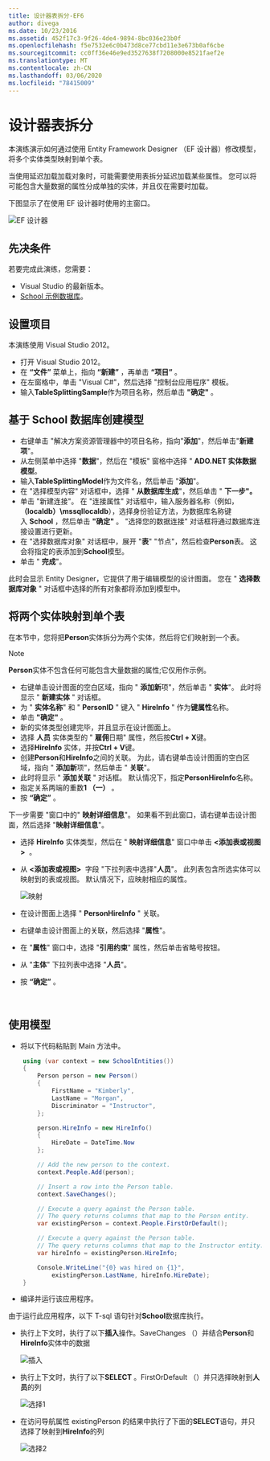 ```yaml
---
title: 设计器表拆分-EF6
author: divega
ms.date: 10/23/2016
ms.assetid: 452f17c3-9f26-4de4-9894-8bc036e23b0f
ms.openlocfilehash: f5e7532e6c0b473d8ce77cbd11e3e673b0af6cbe
ms.sourcegitcommit: cc0ff36e46e9ed3527638f7208000e8521faef2e
ms.translationtype: MT
ms.contentlocale: zh-CN
ms.lasthandoff: 03/06/2020
ms.locfileid: "78415009"
---
```

# <a name="designer-table-splitting"></a>设计器表拆分
本演练演示如何通过使用 Entity Framework Designer （EF 设计器）修改模型，将多个实体类型映射到单个表。

当使用延迟加载加载对象时，可能需要使用表拆分延迟加载某些属性。 您可以将可能包含大量数据的属性分成单独的实体，并且仅在需要时加载。

下图显示了在使用 EF 设计器时使用的主窗口。

![EF 设计器](~/ef6/media/efdesigner.png)

## <a name="prerequisites"></a>先决条件

若要完成此演练，您需要：

- Visual Studio 的最新版本。
- [School 示例数据库](~/ef6/resources/school-database.md)。

## <a name="set-up-the-project"></a>设置项目

本演练使用 Visual Studio 2012。

-   打开 Visual Studio 2012。
-   在 **“文件”** 菜单上，指向 **“新建”** ，再单击 **“项目”** 。
-   在左窗格中，单击 "Visual C\#"，然后选择 "控制台应用程序" 模板。
-   输入**TableSplittingSample**作为项目名称，然后单击 **"确定"** 。

## <a name="create-a-model-based-on-the-school-database"></a>基于 School 数据库创建模型

-   右键单击 "解决方案资源管理器中的项目名称，指向"**添加**"，然后单击"**新建项**"。
-   从左侧菜单中选择 "**数据**"，然后在 "模板" 窗格中选择 " **ADO.NET 实体数据模型**。
-   输入**TableSplittingModel**作为文件名，然后单击 "**添加**"。
-   在 "选择模型内容" 对话框中，选择 " **从数据库生成**"，然后单击 " **下一步"。**
-   单击 "新建连接"。 在 "连接属性" 对话框中，输入服务器名称（例如， **（localdb）\\mssqllocaldb**），选择身份验证方法，为数据库名称键入 **School** ，然后单击 **"确定"** 。
    "选择您的数据连接" 对话框将通过数据库连接设置进行更新。
-   在 "选择数据库对象" 对话框中，展开 "**表**" "节点"，然后检查**Person**表。 这会将指定的表添加到**School**模型。
-   单击 " **完成**"。

此时会显示 Entity Designer，它提供了用于编辑模型的设计图面。 您在 " **选择数据库对象** " 对话框中选择的所有对象都将添加到模型中。

## <a name="map-two-entities-to-a-single-table"></a>将两个实体映射到单个表

在本节中，您将把**Person**实体拆分为两个实体，然后将它们映射到一个表。

> [!NOTE]
> **Person**实体不包含任何可能包含大量数据的属性;它仅用作示例。

-   右键单击设计图面的空白区域，指向 " **添加新**项"，然后单击 " **实体**"。
    此时将显示 " **新建实体** " 对话框。
-   为 " **实体名称**" 和 " **PersonID** " 键入 " **HireInfo** " 作为**键属性**名称。
-   单击 **"确定"** 。
-   新的实体类型创建完毕，并且显示在设计图面上。
-   选择 **人员** 实体类型的 " **雇佣**日期" 属性，然后按**Ctrl + X**键。
-   选择**HireInfo** 实体，并按**Ctrl + V**键。
-   创建**Person**和**HireInfo**之间的关联。 为此，请右键单击设计图面的空白区域，指向 " **添加新**项"，然后单击 " **关联**"。
-   此时将显示 " **添加关联** " 对话框。 默认情况下，指定**PersonHireInfo**名称。
-   指定关系两端的重数**1 （一）** 。
-   按 **“确定”** 。

下一步需要 "窗口中的" **映射详细信息**"。 如果看不到此窗口，请右键单击设计图面，然后选择 "**映射详细信息**"。

-   选择 **HireInfo** 实体类型，然后在 " **映射详细信息**" 窗口中单击 **&lt;添加表或视图&gt;**  。
-   从 **&lt;添加表或视图&gt;**  字段 "下拉列表中选择"**人员**"。 此列表包含所选实体可以映射到的表或视图。
    默认情况下，应映射相应的属性。

    ![映射](~/ef6/media/mapping.png)

-   在设计图面上选择 " **PersonHireInfo** " 关联。
-   右键单击设计图面上的关联，然后选择 "**属性**"。
-   在 "**属性**" 窗口中，选择 "**引用约束**" 属性，然后单击省略号按钮。
-   从 "**主体**" 下拉列表中选择 "**人员**"。
-   按 **“确定”** 。

 

## <a name="use-the-model"></a>使用模型

-   将以下代码粘贴到 Main 方法中。

``` csharp
    using (var context = new SchoolEntities())
    {
        Person person = new Person()
        {
            FirstName = "Kimberly",
            LastName = "Morgan",
            Discriminator = "Instructor",
        };

        person.HireInfo = new HireInfo()
        {
            HireDate = DateTime.Now
        };

        // Add the new person to the context.
        context.People.Add(person);

        // Insert a row into the Person table.  
        context.SaveChanges();

        // Execute a query against the Person table.
        // The query returns columns that map to the Person entity.
        var existingPerson = context.People.FirstOrDefault();

        // Execute a query against the Person table.
        // The query returns columns that map to the Instructor entity.
        var hireInfo = existingPerson.HireInfo;

        Console.WriteLine("{0} was hired on {1}",
            existingPerson.LastName, hireInfo.HireDate);
    }
```
-   编译并运行该应用程序。

由于运行此应用程序，以下 T-sql 语句针对**School**数据库执行。 

-   执行上下文时，执行了以下**插入**操作。SaveChanges （）并结合**Person**和**HireInfo**实体中的数据

    ![插入](~/ef6/media/insert.png)

-   执行上下文时，执行了以下**SELECT** 。FirstOrDefault （）并只选择映射到**人员**的列

    ![选择1](~/ef6/media/select1.png)

-   在访问导航属性 existingPerson 的结果中执行了下面的**SELECT**语句，并只选择了映射到**HireInfo**的列

    ![选择2](~/ef6/media/select2.png)

